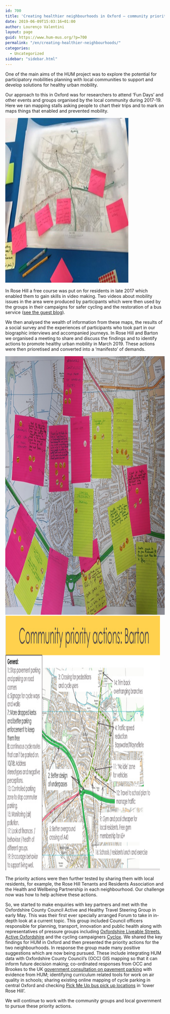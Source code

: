 ```yaml
---
id: 700
title: 'Creating healthier neighbourhoods in Oxford – community priorities for action'
date: 2019-06-09T15:03:16+01:00
author: Lourenço Valentini
layout: page
guid: https://www.hum-mus.org/?p=700
permalink: "/en/creating-healthier-neighbourhoods/"
categories:
  - Uncategorized
sidebar: "sidebar.html"
---
```

One of the main aims of the HUM project was to explore the potential for participatory mobilities planning with local communities to support and develop solutions for healthy urban mobility.

Our approach to this in Oxford was for researchers to attend ‘Fun Days’ and other events and groups organised by the local community during 2017-19. Here we ran mapping stalls asking people to chart their trips and to mark on maps things that enabled and prevented mobility.

<img class="wp-image-599 aligncenter" src="/assets/mapping-journeys-barton.jpg" alt="Mapping journeys in Barton" width="389" height="519" data-recalc-dims="1" />

In Rose Hill a free course was put on for residents in late 2017 which enabled them to gain skills in video making. Two videos about mobility issues in the area were produced by participants which were then used by the groups in their campaigns for safer cycling and the restoration of a bus service (<a href="https://www.hum-mus.org/en/rose-hill-film-makers-guest-blog/">see the guest blog</a>).

We then analysed the wealth of information from these maps, the results of a social survey and the experiences of participants who took part in our biographic interviews and accompanied journeys. In Rose Hill and Barton we organised a meeting to share and discuss the findings and to identify actions to promote healthy urban mobility in March 2019. These actions were then prioretised and converted into a ‘manifesto’ of demands.


<img class="wp-image-599 aligncenter" src="/assets/voting-barton.jpg" alt="Voting for recommended actions in Barton" width="611" height="815" data-recalc-dims="1" />

<img class="wp-image-599 aligncenter" src="/assets/priority-map-barton.jpg" alt="Priority actions map for Barton" width="489" height="803" data-recalc-dims="1" />


The priority actions were then further tested by sharing them with local residents, for example, the Rose Hill Tenants and Residents Association and the Health and Wellbeing Partnership in each neighbourhood. Our challenge now was how to help achieve these actions.

So, we started to make enquiries with key partners and met with the Oxfordshire County Council Active and Healthy Travel Steering Group in early May. This was their first ever specially arranged Forum to take in in-depth look at a current topic. This group included Council officers responsible for planning, transport, innovation and public health along with representatives of pressure groups including <a href="http://www.oxlivsts.org.uk/">Oxfordshire Liveable Streets</a>, <a href="http://www.activeoxfordshire.org">Active Oxfordshire</a> and the cycling campaigners <a href="http://www.cyclox.org/">Cyclox</a>. We shared the key findings for HUM in Oxford and then presented the priority actions for the two neighbourhoods. In response the group made many positive suggestions which are now being pursued. These include integrating HUM data with Oxfordshire County Council’s (OCC) GIS mapping so that it can inform future decision making; co-ordinated responses from OCC and Brookes to the UK <a href="https://www.parliament.uk/business/committees/committees-a-z/commons-select/transport-committee/inquiries/parliament-2017/pavement-parking-17-19/commons-written-submission-form/">government consultation on pavement parking</a> with evidence from HUM; identifying curriculum related tools for work on air quality in schools; sharing existing online mapping of cycle parking in central Oxford and checking <a href="https://pickmeup.oxfordbus.co.uk/">Pick Me Up bus pick up locations</a> in ‘lower Rose Hill’.

We will continue to work with the community groups and local government to pursue these priority actions.
